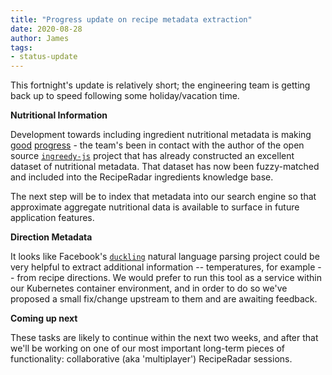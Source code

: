 ```yaml
---
title: "Progress update on recipe metadata extraction"
date: 2020-08-28
author: James
tags:
- status-update
---
```

This fortnight's update is relatively short; the engineering team is getting back up to speed following some holiday/vacation time.

**Nutritional Information**

Development towards including ingredient nutritional metadata is making [good](https://github.com/openculinary/knowledge-graph/pull/48) [progress](https://github.com/openculinary/knowledge-graph/pull/49) - the team's been in contact with the author of the open source [`ingreedy-js`](https://github.com/tomwhite/ingreedy-js) project that has already constructed an excellent dataset of nutritional metadata. That dataset has now been fuzzy-matched and included into the RecipeRadar ingredients knowledge base.

The next step will be to index that metadata into our search engine so that approximate aggregate nutritional data is available to surface in future application features.

**Direction Metadata**

It looks like Facebook's [`duckling`](https://github.com/facebook/duckling) natural language parsing project could be very helpful to extract additional information -- temperatures, for example -- from recipe directions. We would prefer to run this tool as a service within our Kubernetes container environment, and in order to do so we've proposed a small fix/change upstream to them and are awaiting feedback.

**Coming up next**

These tasks are likely to continue within the next two weeks, and after that we'll be working on one of our most important long-term pieces of functionality: collaborative (aka 'multiplayer') RecipeRadar sessions.
